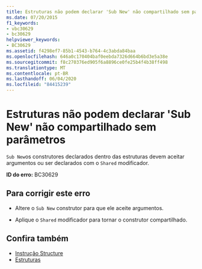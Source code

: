 ```yaml
---
title: Estruturas não podem declarar 'Sub New' não compartilhado sem parâmetros
ms.date: 07/20/2015
f1_keywords:
- vbc30629
- bc30629
helpviewer_keywords:
- BC30629
ms.assetid: f4298ef7-85b1-4543-b764-4c3abda84baa
ms.openlocfilehash: 646a0c170404baf0eebda7326d664b6bd3e5a38e
ms.sourcegitcommit: f8c270376ed905f6a8896ce0fe25b4f4b38ff498
ms.translationtype: MT
ms.contentlocale: pt-BR
ms.lasthandoff: 06/04/2020
ms.locfileid: "84415239"
---
```

# <a name="structures-cannot-declare-a-non-shared-sub-new-with-no-parameters"></a>Estruturas não podem declarar 'Sub New' não compartilhado sem parâmetros
`Sub New`os construtores declarados dentro das estruturas devem aceitar argumentos ou ser declarados com o `Shared` modificador.  
  
 **ID do erro:** BC30629  
  
## <a name="to-correct-this-error"></a>Para corrigir este erro  
  
- Altere o `Sub New` construtor para que ele aceite argumentos.  
  
- Aplique o `Shared` modificador para tornar o construtor compartilhado.  
  
## <a name="see-also"></a>Confira também

- [Instrução Structure](../language-reference/statements/structure-statement.md)
- [Estruturas](../programming-guide/language-features/data-types/structures.md)
